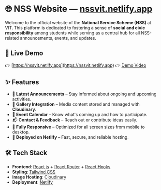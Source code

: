 # 🌐 NSS Website — [nssvit.netlify.app](https://nssvit.netlify.app)

Welcome to the official website of the **National Service Scheme (NSS)** at VIT. This platform is dedicated to fostering a sense of **social and civic responsibility** among students while serving as a central hub for all NSS-related announcements, events, and updates.

## 🔗 Live Demo

👉 [https://nssvit.netlify.app](https://nssvit.netlify.app)
👉 [Demo Video](https://res.cloudinary.com/dq4rbg2eb/video/upload/v1746899014/Portfolio/Project%20Demo%20Videos/nss-vit.mp4)

## ✨ Features

- 📰 **Latest Announcements** – Stay informed about ongoing and upcoming activities.
- 📸 **Gallery Integration** – Media content stored and managed with **Cloudinary**.
- 📅 **Event Calendar** – Know what's coming up and how to participate.
- 📬 **Contact & Feedback** – Reach out or contribute ideas easily.
- 📱 **Fully Responsive** – Optimized for all screen sizes from mobile to desktop.
- 🚀 **Deployed on Netlify** – Fast, secure, and reliable hosting.

## 🛠️ Tech Stack

- **Frontend**: [React.js](https://reactjs.org/) + [React Router](https://reactrouter.com/) + [React Hooks](https://reactjs.org/docs/hooks-intro.html)
- **Styling**: [Tailwind CSS](https://tailwindcss.com/)
- **Image Hosting**: [Cloudinary](https://cloudinary.com/)
- **Deployment**: [Netlify](https://www.netlify.com/)

